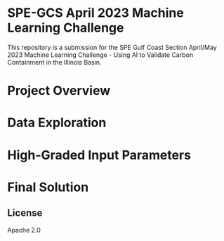 # SPE-GCS April 2023 Machine Learning Challenge

This repository is a submission for the SPE Gulf Coast Section April/May 2023 Machine Learning Challenge - Using AI to Validate Carbon Containment in the Illinois Basin.  

# Project Overview



# Data Exploration



# High-Graded Input Parameters



# Final Solution



License
----
Apache 2.0